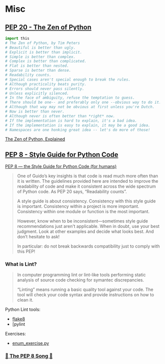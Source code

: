 # Misc

## [PEP 20 - The Zen of Python]
```python
import this
# The Zen of Python, by Tim Peters
# Beautiful is better than ugly.
# Explicit is better than implicit.
# Simple is better than complex.
# Complex is better than complicated.
# Flat is better than nested.
# Sparse is better than dense.
# Readability counts.
# Special cases aren't special enough to break the rules.
# Although practicality beats purity.
# Errors should never pass silently.
# Unless explicitly silenced.
# In the face of ambiguity, refuse the temptation to guess.
# There should be one-- and preferably only one --obvious way to do it.
# Although that way may not be obvious at first unless you're Dutch.
# Now is better than never.
# Although never is often better than *right* now.
# If the implementation is hard to explain, it's a bad idea.
# If the implementation is easy to explain, it may be a good idea.
# Namespaces are one honking great idea -- let's do more of those!
```

[The Zen of Python, Explained][]

## [PEP 8 - Style Guide for Python Code]
[PEP 8 — the Style Guide for Python Code (for humans)][]

> One of Guido’s key insights is that code is read much more often than it is written.
> The guidelines provided here are intended to improve the readability of code
> and make it consistent across the wide spectrum of Python code. As PEP 20 says,
> “Readability counts”.
>
> A style guide is about consistency. Consistency with this style guide is important.
> Consistency within a project is more important. Consistency within one module
> or function is the most important.
>
> However, know when to be inconsistent—sometimes style guide recommendations
> just aren't applicable. When in doubt, use your best judgment.
> Look at other examples and decide what looks best. And don’t hesitate to ask!
>
> In particular: do not break backwards compatibility just to comply with this PEP!

### What is Lint?
> In computer programming lint or lint-like tools performing static analysis of
> source code checking for symantec discrepancies.
> 
> “Linting” means running a basic quality tool against your code.
> The tool will check your code syntax and provide instructions on how to clean it.

Python Lint tools:
* [flake8]
* [pylint

Exercises:
* [enum_exercise.py](enum_exercise.py)

### [🎵 The PEP 8 Song 🎵]

[The Zen of Python, Explained]: https://inventwithpython.com/blog/2018/08/17/the-zen-of-python-explained/
[PEP 8 - Style Guide for Python Code]: https://www.python.org/dev/peps/pep-0008/
[PEP 20 - The Zen of Python]: https://www.python.org/dev/peps/pep-0020/
[PEP 8 — the Style Guide for Python Code (for humans)]: https://pep8.org/
[What is Flake8 and why we should use it?]: https://medium.com/python-pandemonium/what-is-flake8-and-why-we-should-use-it-b89bd78073f2
[flake8]:https://flake8.pycqa.org/en/latest/
[pylint]: https://pylint.org/
[🎵 The PEP 8 Song 🎵]: https://www.youtube.com/watch?v=hgI0p1zf31k